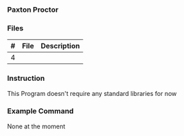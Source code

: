 ### Paxton Proctor

### Files

|   #   | File            | Description                                        |
| :---: | --------------- | -------------------------------------------------- |
|   4 |  |

### Instruction

This Program doesn't require any standard libraries for now

### Example Command

None at the moment

